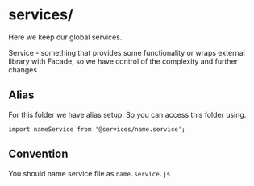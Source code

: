 # services/

Here we keep our global services.

Service - something that provides some functionality or wraps external library with Facade, so we have control of the complexity and further changes 

## Alias

For this folder we have alias setup. So you can access this folder using. 

`import nameService from '@services/name.service';`

## Convention

You should name service file as `name.service.js`

